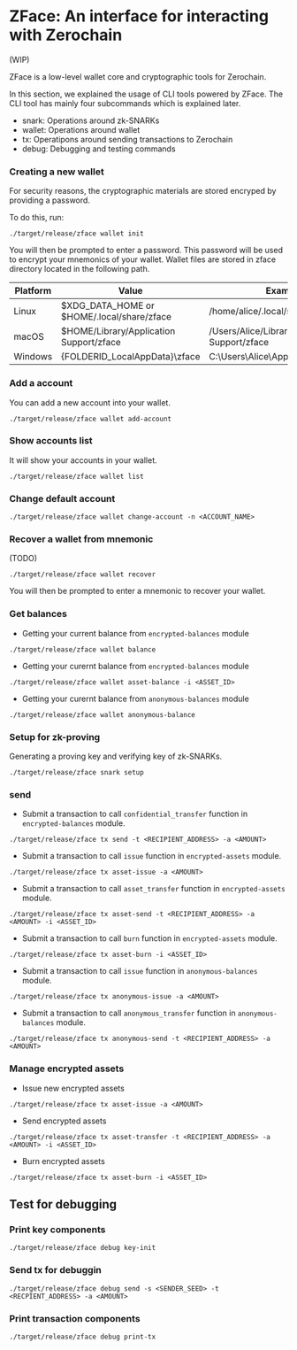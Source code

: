 # ZFace: An interface for interacting with Zerochain
(WIP)

ZFace is a low-level wallet core and cryptographic tools for Zerochain.

In this section, we explained the usage of CLI tools powered by ZFace. The CLI tool has mainly four subcommands which is explained later.
- snark: Operations around zk-SNARKs
- wallet: Operations around wallet
- tx: Operatipons around sending transactions to Zerochain
- debug: Debugging and testing commands

### Creating a new wallet
For security reasons, the cryptographic materials are stored encryped by providing a password.

To do this, run:

```
./target/release/zface wallet init
```

You will then be prompted to enter a password. This password will be used to encrypt your mnemonics of your wallet. Wallet files are stored in zface directory located in the following path.

|Platform | Value | Example |
|---|---|---|
| Linux | $XDG_DATA_HOME or $HOME/.local/share/zface | /home/alice/.local/share/zface |
| macOS | $HOME/Library/Application Support/zface | /Users/Alice/Library/Application Support/zface |
| Windows | {FOLDERID_LocalAppData}\zface | C:\Users\Alice\AppData\Local\zface |


### Add a account
You can add a new account into your wallet.

```
./target/release/zface wallet add-account
```

### Show accounts list
It will show your accounts in your wallet.

```
./target/release/zface wallet list
```

### Change default account

```
./target/release/zface wallet change-account -n <ACCOUNT_NAME>
```

### Recover a wallet from mnemonic
(TODO)
```
./target/release/zface wallet recover
```

You will then be prompted to enter a mnemonic to recover your wallet.

### Get balances
- Getting your current balance from `encrypted-balances` module
```
./target/release/zface wallet balance
```

- Getting your curernt balance from `encrypted-balances` module
```
./target/release/zface wallet asset-balance -i <ASSET_ID>
```

- Getting your curernt balance from `anonymous-balances` module
```
./target/release/zface wallet anonymous-balance
```

### Setup for zk-proving
Generating a proving key and verifying key of zk-SNARKs.
```
./target/release/zface snark setup
```

### send
- Submit a transaction to call `confidential_transfer` function in `encrypted-balances` module.
```
./target/release/zface tx send -t <RECIPIENT_ADDRESS> -a <AMOUNT>
```

- Submit a transaction to call `issue` function in `encrypted-assets` module.
```
./target/release/zface tx asset-issue -a <AMOUNT>
```

- Submit a transaction to call `asset_transfer` function in `encrypted-assets` module.
```
./target/release/zface tx asset-send -t <RECIPIENT_ADDRESS> -a <AMOUNT> -i <ASSET_ID>
```

- Submit a transaction to call `burn` function in `encrypted-assets` module.
```
./target/release/zface tx asset-burn -i <ASSET_ID>
```

- Submit a transaction to call `issue` function in `anonymous-balances` module.
```
./target/release/zface tx anonymous-issue -a <AMOUNT>
```

- Submit a transaction to call `anonymous_transfer` function in `anonymous-balances` module.
```
./target/release/zface tx anonymous-send -t <RECIPIENT_ADDRESS> -a <AMOUNT>
```

### Manage encrypted assets
- Issue new encrypted assets
```
./target/release/zface tx asset-issue -a <AMOUNT>
```

- Send encrypted assets
```
./target/release/zface tx asset-transfer -t <RECIPIENT_ADDRESS> -a <AMOUNT> -i <ASSET_ID>
```

- Burn encrypted assets
```
./target/release/zface tx asset-burn -i <ASSET_ID>
```

## Test for debugging

### Print key components
```
./target/release/zface debug key-init
```

### Send tx for debuggin
```
./target/release/zface debug send -s <SENDER_SEED> -t <RECPIENT_ADDRESS> -a <AMOUNT>
```

### Print transaction components
```
./target/release/zface debug print-tx
```
